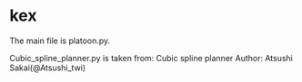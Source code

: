 # kex

The main file is platoon.py.

Cubic_spline_planner.py is taken from:
Cubic spline planner
Author: Atsushi Sakai(@Atsushi_twi)


